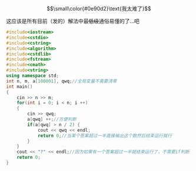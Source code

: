 $$\small\color{#0e90d2}\text{我太难了}$$

这应该是所有目前（发的）解法中最~~低级~~通俗易懂的了...吧

```cpp
#include<iostream>
#include<cstdio>
#include<cstring>
#include<algorithm>
#include<cstdlib>
#include<fstream>
#include<cmath>
#include<string>
using namespace std;
int n, m, a[100001], qwq;//全局变量不需要清零
int main()
{
	cin >> n >> m;
	for(int i = 0; i < n; i ++)
	{
		cin >> qwq;
		a[qwq] ++;//方便判断
		if(a[qwq] > n / 2) {
			cout << qwq << endl;
			return 0;//当某个答案超过一半直接输出这个数然后结束运行就行
		}
	}
	cout << "?" << endl;//因为如果有一个答案超过一半就结束运行了，不需要if判断
    return 0;
}
```
